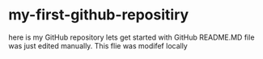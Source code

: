 # my-first-github-repositiry
here is my GitHub repository lets get started with GitHub
README.MD file was just edited manually. This flie was modifef locally
